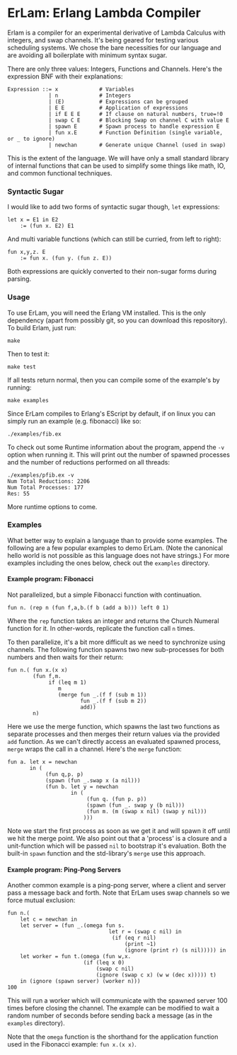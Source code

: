 # ErLam: Erlang Lambda Compiler

Erlam is a compiler for an experimental derivative of Lambda Calculus with 
integers, and swap channels. It's being geared for testing various scheduling 
systems. We chose the bare necessities for our language and are avoiding all 
boilerplate with minimum syntax sugar.

There are only three values: Integers, Functions and Channels. Here's the 
expression BNF with their explanations:

    Expression ::= x             # Variables
                 | n             # Integers
                 | (E)           # Expressions can be grouped
                 | E E           # Application of expressions
                 | if E E E      # If clause on natural numbers, true=!0
                 | swap C E      # Blocking Swap on channel C with value E
                 | spawn E       # Spawn process to handle expression E
                 | fun x.E       # Function Definition (single variable, or _ to ignore)
                 | newchan       # Generate unique Channel (used in swap)

This is the extent of the language. We will have only a small standard library 
of internal functions that can be used to simplify some things like math, IO,
and common functional techniques.

### Syntactic Sugar

I would like to add two forms of syntactic sugar though, `let` expressions:

    let x = E1 in E2
        := (fun x. E2) E1

And multi variable functions (which can still be curried, from left to right):
    
    fun x,y,z. E
        := fun x. (fun y. (fun z. E))

Both expressions are quickly converted to their non-sugar forms during parsing.


### Usage

To use ErLam, you will need the Erlang VM installed. This is the only 
dependency (apart from possibly git, so you can download this repository). To 
build Erlam, just run:
    
    make

Then to test it:

    make test

If all tests return normal, then you can compile some of the example's by 
running:

    make examples

Since ErLam compiles to Erlang's EScript by default, if on linux you can simply
run an example (e.g. fibonacci) like so:

    ./examples/fib.ex

To check out some Runtime information about the program, append the `-v` option
when running it. This will print out the number of spawned processes and the
number of reductions performed on all threads:

    ./examples/pfib.ex -v
    Num Total Reductions: 2206
    Num Total Processes: 177
    Res: 55

More runtime options to come.

### Examples

What better way to explain a language than to provide some examples. The 
following are a few popular examples to demo ErLam. (Note the canonical hello
world is not possible as this language does not have strings.) For more examples
including the ones below, check out the `examples` directory.

#### Example program: Fibonacci

Not parallelized, but a simple Fibonacci function with continuation.

    fun n. (rep n (fun f,a,b.(f b (add a b))) left 0 1)

Where the `rep` function takes an integer and returns the Church Numeral 
function for it. In other-words, replicate the function call `n` times.

To then parallelize, it's a bit more difficult as we need to synchronize using 
channels. The following function spawns two new sub-processes for both numbers
and then waits for their return:

    fun n.( fun x.(x x)
            (fun f,m.
                 if (leq m 1)
                    m
                    (merge fun _.(f f (sub m 1))
                           fun _.(f f (sub m 2))
                           add))
            n)

Here we use the merge function, which spawns the last two functions as separate
processes and then merges their return values via the provided `add` function.
As we can't directly access an evaluated spawned process, `merge` wraps the call 
in a channel. Here's the `merge` function:

    fun a. let x = newchan 
           in (
                (fun q,p. p)
                (spawn (fun _.swap x (a nil)))
                (fun b. let y = newchan 
                        in (
                             (fun q. (fun p. p)) 
                             (spawn (fun _. swap y (b nil)))
                             (fun m. (m (swap x nil) (swap y nil)))
                            )))

Note we start the first process as soon as we get it and will spawn it off until
we hit the merge point. We also point out that a 'process' is a closure and a
unit-function which will be passed `nil` to bootstrap it's evaluation. Both the
built-in `spawn` function and the std-library's `merge` use this approach.
       

#### Example program: Ping-Pong Servers

Another common example is a ping-pong server, where a client and server pass
a message back and forth. Note that ErLam uses swap channels so we force mutual
exclusion:

    fun n.(
        let c = newchan in
        let server = (fun _.(omega fun s. 
                                    let r = (swap c nil) in
                                     (if (eq r nil) 
                                         (print ~1) 
                                         (ignore (print r) (s nil))))) in
        let worker = fun t.(omega (fun w,x.
                            (if (leq x 0)
                                (swap c nil) 
                                (ignore (swap c x) (w w (dec x))))) t)
        in (ignore (spawn server) (worker n)))
    100

This will run a worker which will communicate with the spawned server 100 times 
before closing the channel. The example can be modified to wait a random number 
of seconds before sending back a message (as in the `examples` directory).

Note that the `omega` function is the shorthand for the application function 
used in the Fibonacci example: `fun x.(x x)`.

